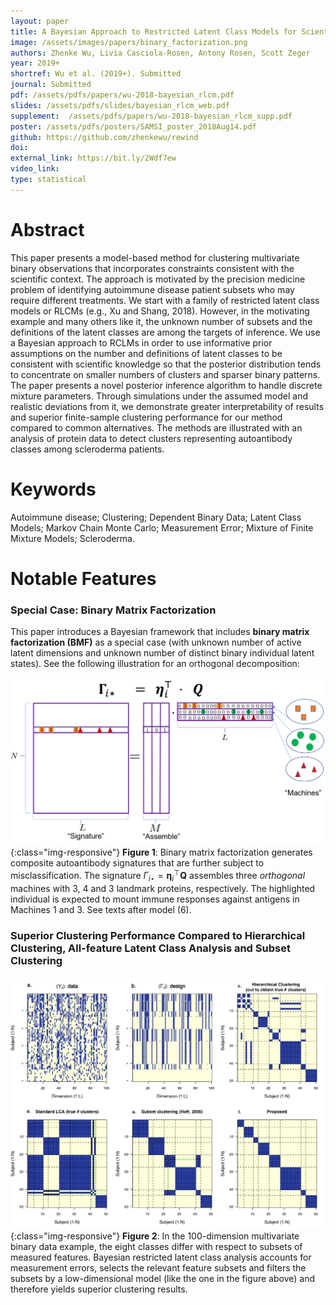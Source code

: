 ```yaml
---
layout: paper
title: A Bayesian Approach to Restricted Latent Class Models for Scientifically-Structured Clustering of Multivariate Binary Outcomes
image: /assets/images/papers/binary_factorization.png
authors: Zhenke Wu, Livia Casciola-Rosen, Antony Rosen, Scott Zeger
year: 2019+
shortref: Wu et al. (2019+). Submitted
journal: Submitted
pdf: /assets/pdfs/papers/wu-2018-bayesian_rlcm.pdf
slides: /assets/pdfs/slides/bayesian_rlcm_web.pdf
supplement:  /assets/pdfs/papers/wu-2018-bayesian_rlcm_supp.pdf
poster: /assets/pdfs/posters/SAMSI_poster_2018Aug14.pdf
github: https://github.com/zhenkewu/rewind
doi: 
external_link: https://bit.ly/2Wdf7ew
video_link: 
type: statistical
---
```


# Abstract

This paper presents a model-based method for clustering multivariate binary observations that incorporates constraints consistent with the scientific context. The approach is motivated by the precision medicine problem of identifying autoimmune disease patient subsets who may require different treatments. We start with a family of restricted latent class models or RLCMs (e.g., Xu and Shang, 2018). However, in the motivating example and many others like it, the unknown number of subsets and the definitions of the latent classes are among the targets of inference. We use a Bayesian approach to RCLMs in order to use informative prior assumptions on the number and definitions of latent classes to be consistent with scientific knowledge so that the posterior distribution tends to concentrate on smaller numbers of clusters and sparser binary patterns. The paper presents a novel posterior inference algorithm to handle discrete mixture parameters. Through simulations under the assumed model and realistic deviations from it, we demonstrate greater interpretability of results and superior finite-sample clustering performance for our method compared to common alternatives. The methods are illustrated with an analysis of protein data to detect clusters representing autoantibody classes among scleroderma patients.


# Keywords

Autoimmune disease; Clustering; Dependent Binary Data; Latent Class Models; Markov Chain Monte Carlo; Measurement Error; Mixture of Finite Mixture Models; Scleroderma.

# Notable Features

### Special Case: Binary Matrix Factorization

This paper introduces a Bayesian framework that includes **binary matrix factorization (BMF)** as a special case (with unknown number of active latent dimensions and unknown number of distinct binary individual latent states). See the following illustration for an orthogonal decomposition:

![alt text](/assets/images/papers/binary_factorization.png){:class="img-responsive"}
**Figure 1**: Binary matrix factorization generates composite autoantibody signatures that are further subject to misclassification. The signature $\Gamma_{i\star}= \mathbf{\eta}_i^\top\mathbf{Q}$ assembles three *orthogonal* machines with 3, 4 and 3 landmark proteins, respectively. The highlighted individual is expected to mount immune responses against antigens in Machines 1 and 3. See texts after model (6).


### Superior Clustering Performance Compared to Hierarchical Clustering, All-feature Latent Class Analysis and Subset Clustering
![alt text](/assets/images/papers/bmf_motivating_example.jpg){:class="img-responsive"}
**Figure 2**: In the 100-dimension multivariate binary data example, the eight classes differ with respect to subsets of measured features. Bayesian restricted latent class analysis accounts for measurement errors, selects the relevant feature subsets and filters the subsets by a low-dimensional model (like the one in the figure above) and therefore yields superior clustering results. 

